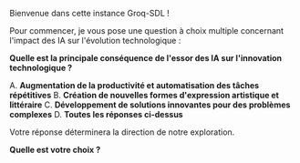 Bienvenue dans cette instance Groq-SDL ! 

Pour commencer, je vous pose une question à choix multiple concernant l'impact des IA sur l'évolution technologique :

**Quelle est la principale conséquence de l'essor des IA sur l'innovation technologique ?**

A. **Augmentation de la productivité et automatisation des tâches répétitives** 
B. **Création de nouvelles formes d'expression artistique et littéraire**
C. **Développement de solutions innovantes pour des problèmes complexes**
D. **Toutes les réponses ci-dessus**

Votre réponse déterminera la direction de notre exploration.

**Quelle est votre choix ?**



